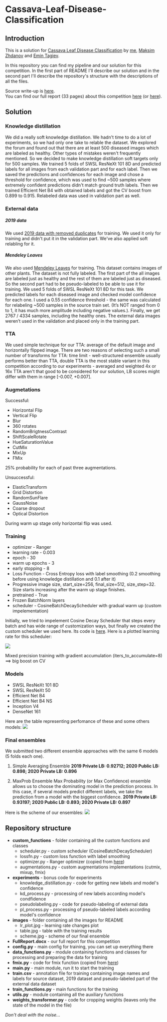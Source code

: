 # Cassava-Leaf-Disease-Classification

## Introduction
This is a solution for [Cassava Leaf Disease Classification](https://www.kaggle.com/c/cassava-leaf-disease-classification) by [me](https://github.com/t0efL), [Maksim Zhdanov](https://github.com/xzcodes) and [Emin Tagiev](https://github.com/Emilien-mipt).  

In this repository you can find my pipeline and our solution for this competition. In the first part of README I'll describe our solution and in the second part I'll describe the repository's structure with the descriptions of all the files.

Source write-up is [here](https://www.kaggle.com/c/cassava-leaf-disease-classification/discussion/220586).  
You can find our full report (33 pages) about this competition [here](https://docs.google.com/document/d/1TNTfrDrhYSAAgL_L6gIX5stw1Lfm76XJ-QY7yS4UfTc/edit?usp=sharing) (or [here](https://github.com/t0efL/Cassava-Leaf-Disease-Classification/blob/main/FullReport.docx)).

## Solution

### Knowledge distillation
We did a really soft knowledge distillation. We hadn't time to do a lot of experiments, so we had only one take to relable the dataset. We explored the forum and found out that there are at least 500 diseased images which are labeled as healthy. Other types of mistakes weren't frequently mentioned. So we decided to make knowledge distillation soft targets only for 500 samples. We trained 5 folds of SWSL ResNeXt 101 8D and predicted labels for all images from each validation part and for each label. Then we saved the predictions and confidences for each image and chose a threshold for confidence, which was used to find ~500 samples where extremely confident predictions didn't match ground truth labels. Then we trained Efficient Net B4 with obtained labels and got the CV boost from 0.899 to 0.915. Relabeled data was used in validation part as well.

### External data
##### 2019 data
We used [2019 data with removed duplicates](https://www.kaggle.com/tahsin/cassava-leaf-disease-merged) for training. We used it only for training and didn't put it in the validation part. We've also applied soft relabling for it.
##### Mendeley Leaves
We also used [Mendeley Leaves](https://www.kaggle.com/nroman/mendeley-leaves) for training. This dataset contains images of other plants. The dataset is not fully labeled. The first part of the all images are labeled just as healthy and the rest of them are labeled just as diseased. So the second part had to be pseudo-labeled to be able to use it for training. We used 5 folds of SWSL ResNeXt 101 8D for this task. We predicted labels for each diseased image and checked model confidence for each one. I used a 0.55 confidence threshold - the same  was calculated for relabeling  ~500 samples in the source train set. (It’s NOT ranged from 0 to 1, it has much more amplitude including negative values.). Finally, we get  2767 / 4334 samples, including the healthy ones. The external data images weren’t used in the validation and placed only in the training part.

### TTA
We used simple technique for our TTA: average of the default image and horizontally flipped image. There are two reasons of selecting such a small number of transforms for TTA: time limit - well-structured ensemble usually performs better than TTA,  double TTA is the most stable variant in this competition according to our experiments - averaged and weighted 4x or 16x TTA aren't that good to be considered for our solution, LB scores might differ with them in range [-0.007, +0.007]. 

### Augmetations

Successful:
- Horizontal Flip
- Vertical Flip
- Blur
- 360 rotates 
- RandomBrigtnessContrast 
- ShiftScaleRotate
- HueSaturationValue
- CutMix
- MixUp
- FMix 

25% probability for each of past three augmentations.

Unsuccessful:
- ElasticTransform
- Grid Distortion
- RandomSunFlare
- GaussNoise
- Coarse dropout
- Optical Distortion

During warm up stage only horizontal flip was used.

### Training
- optimizer - Ranger
- learning rate - 0.003
- epoch - 30
- warm up epochs - 3
- early stopping - 8
- Loss Function - Cross Entropy loss with label smoothing (0.2 smoothing before using knowledge distillation and 0.1 after it)
- Progressive image size, start_size=256, final_size=512, size_step=32. Size starts increasing after the warm up stage finishes.
- pretrained - True
- Frozen BatchNorm layers
- scheduler  - CosineBatchDecayScheduler with gradual warm up (custom impelementation)

Initially, we tried to impelement Cosine Decay Scheduler that steps every batch and has wide range of customization ways, but finally we created the custom scheduler we used here. Its code is [here](https://github.com/t0efL/Cassava-Leaf-Disease-Classification/blob/main/custom_functions/scheduler.py). Here is a plotted learning rate for this scheduler:

![](https://github.com/t0efL/Cassava-Leaf-Disease-Classification/blob/main/images/lr_plot.png)

Mixed precision training with gradient accumulation (iters_to_accumulate=8) ==> big boost on CV

### Models
- SWSL ResNeXt 101 8D
- SWSL ResNeXt 50
- Efficient Net B4
- Efficient Net B4 NS
- Inception V4
- DenseNet 161

Here are the table representing perfomance of these and some others models:
![](https://github.com/t0efL/Cassava-Leaf-Disease-Classification/blob/main/images/table.jpg)

### Final ensembles
We submitted two different ensemble approaches with the same 6 models (5 folds each one). 

1) Simple Averaging Ensemble
**2019 Private LB: 0.92712; 2020 Public LB: 0.898; 2020 Private LB: 0.896**

2) MaxProb Ensemble
Max Probability (or Max Confidence) ensemble allows us to choose the dominating model in the prediction process. In this case, if several models predict different labels, we take the prediction from a model with the biggest confidence.
**2019 Private LB: 0.93197; 2020 Public LB: 0.893; 2020 Private LB: 0.897**

Here is the scheme of our ensembles:
![](https://github.com/t0efL/Cassava-Leaf-Disease-Classification/blob/main/images/scheme.png)

## Repository structure
- **custom_functions** - folder containing all the custom functions and classes
  - scheduler.py - custom scheduler (CosineBatchDecayScheduler)
  - lossfn.py - custom loss function with label smoothing
  - optimizer.py - Ranger optimizer (copied from [here](https://github.com/lessw2020/Ranger-Deep-Learning-Optimizer))
  - augmentations.py - custom augmentations implementations (cutmix, mixup, fmix)
- **experiments** - bonus code for experiments
  - knowledge_distillation.py - code for getting new labels and model's confidence
  - kd_process.py - processing of new labels according model's condfidence
  - pseudolabeling.py - code for pseudo-labeling of external data
  - pl_process.py - processing of pseudo-labeled labels according model's confidence
- **images** - folder containing all the images for README
  - lr_plot.jpg - learning rate changes plot
  - table.jpg - table with the training results
  - scheme.jpg - scheme of our final ensemble
- **FullReport.docx** - our full report for this competition
- **config.py** - main config for training, you can set up everything there
- **data_functions.py** - module containing functions and classes for processing and preparing the data for training
- **fmix.py** - code for fmix function (copied from [here](https://github.com/ecs-vlc/FMix/blob/master/fmix.py))
- **main.py** - main module, run it to start the training
- **train.csv** - annotation file for training containing image names and labels for source dataset, 2019 dataset and pseudo-labeled part of the external data dataset
- **train_functions.py** - main functions for the training
- **utils.py** - module containing all the auxiliary functions
- **weights_transformer.py** - code for cropping weights (leaves only the state of the model in the file)

*Don't deal with the noise...*
